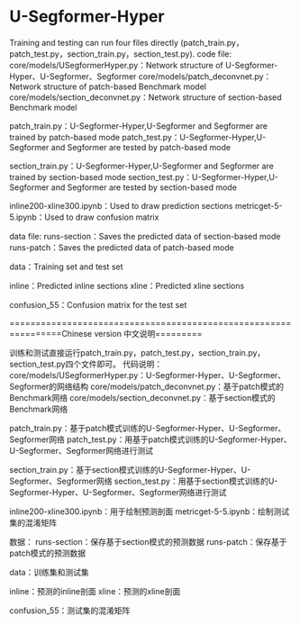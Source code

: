 # U-Segformer-Hyper

Training and testing can run four files directly (patch_train.py，patch_test.py，section_train.py，section_test.py).
code file:
core/models/USegformerHyper.py：Network structure of U-Segformer-Hyper、U-Segformer、Segformer
core/models/patch_deconvnet.py：Network structure of patch-based Benchmark model
core/models/section_deconvnet.py：Network structure of section-based Benchmark model

patch_train.py：U-Segformer-Hyper,U-Segformer and Segformer are trained by patch-based mode
patch_test.py：U-Segformer-Hyper,U-Segformer and Segformer are tested by patch-based mode

section_train.py：U-Segformer-Hyper,U-Segformer and Segformer are trained by section-based mode
section_test.py：U-Segformer-Hyper,U-Segformer and Segformer are tested by section-based mode

inline200-xline300.ipynb：Used to draw prediction sections
metricget-5-5.ipynb：Used to draw confusion matrix 

data file:
runs-section：Saves the predicted data of section-based mode
runs-patch：Saves the predicted data of patch-based mode

data：Training set and test set

inline：Predicted inline sections
xline：Predicted xline sections

confusion_55：Confusion matrix for the test set

================================================================Chinese version 中文说明=========


训练和测试直接运行patch_train.py，patch_test.py，section_train.py，section_test.py四个文件即可。
代码说明：
core/models/USegformerHyper.py：U-Segformer-Hyper、U-Segformer、Segformer的网络结构
core/models/patch_deconvnet.py：基于patch模式的Benchmark网络
core/models/section_deconvnet.py：基于section模式的Benchmark网络

patch_train.py：基于patch模式训练的U-Segformer-Hyper、U-Segformer、Segformer网络
patch_test.py：用基于patch模式训练的U-Segformer-Hyper、U-Segformer、Segformer网络进行测试

section_train.py：基于section模式训练的U-Segformer-Hyper、U-Segformer、Segformer网络
section_test.py：用基于section模式训练的U-Segformer-Hyper、U-Segformer、Segformer网络进行测试

inline200-xline300.ipynb：用于绘制预测剖面
metricget-5-5.ipynb：绘制测试集的混淆矩阵


数据：
runs-section：保存基于section模式的预测数据
runs-patch：保存基于patch模式的预测数据

data：训练集和测试集

inline：预测的inline剖面
xline：预测的xline剖面

confusion_55：测试集的混淆矩阵
